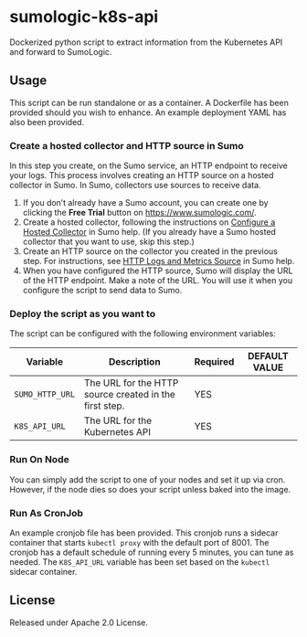 # sumologic-k8s-api
Dockerized python script to extract information from the Kubernetes API and forward to SumoLogic.

## Usage

This script can be run standalone or as a container.  A Dockerfile has been provided should you wish to enhance.  An example deployment YAML has also been provided.

### Create a hosted collector and HTTP source in Sumo

In this step you create, on the Sumo service, an HTTP endpoint to receive your logs. This process involves creating an HTTP source on a hosted collector in Sumo. In Sumo, collectors use sources to receive data.

1. If you don’t already have a Sumo account, you can create one by clicking the **Free Trial** button on https://www.sumologic.com/.
2. Create a hosted collector, following the instructions on [Configure a Hosted Collector](https://help.sumologic.com/Send-Data/Hosted-Collectors/Configure-a-Hosted-Collector) in Sumo help. (If you already have a Sumo hosted collector that you want to use, skip this step.)  
3. Create an HTTP source on the collector you created in the previous step. For instructions, see [HTTP Logs and Metrics Source](https://help.sumologic.com/Send-Data/Sources/02Sources-for-Hosted-Collectors/HTTP-Source) in Sumo help. 
4. When you have configured the HTTP source, Sumo will display the URL of the HTTP endpoint. Make a note of the URL. You will use it when you configure the script to send data to Sumo. 

### Deploy the script as you want to
The script can be configured with the following environment variables:

| Variable        | Description                                            | Required | DEFAULT VALUE |
| --------        | -----------                                            | -------- | ------------- |
| `SUMO_HTTP_URL` | The URL for the HTTP source created in the first step. | YES      |               |
| `K8S_API_URL`   | The URL for the Kubernetes API                         | YES      |               | 

### Run On Node

You can simply add the script to one of your nodes and set it up via cron.  However, if the node dies so does your script unless baked into the image.

### Run As CronJob

An example cronjob file has been provided. This cronjob runs a sidecar container that starts `kubectl proxy` with the default port of 8001.  The cronjob has a default schedule of running every 5 minutes, you can tune as needed.  The `K8S_API_URL` variable has been set based on the `kubectl` sidecar container.

## License
Released under Apache 2.0 License.
